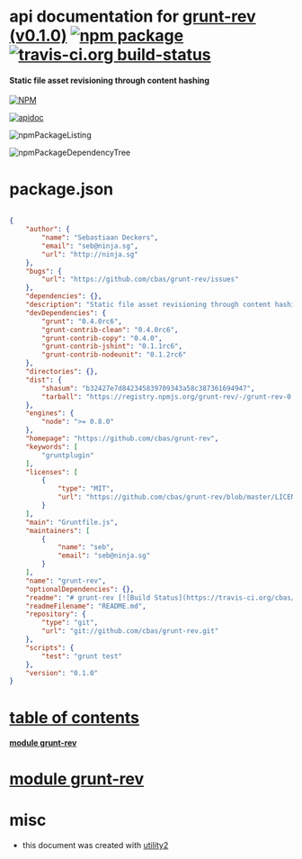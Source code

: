 # api documentation for  [grunt-rev (v0.1.0)](https://github.com/cbas/grunt-rev)  [![npm package](https://img.shields.io/npm/v/npmdoc-grunt-rev.svg?style=flat-square)](https://www.npmjs.org/package/npmdoc-grunt-rev) [![travis-ci.org build-status](https://api.travis-ci.org/npmdoc/node-npmdoc-grunt-rev.svg)](https://travis-ci.org/npmdoc/node-npmdoc-grunt-rev)
#### Static file asset revisioning through content hashing

[![NPM](https://nodei.co/npm/grunt-rev.png?downloads=true)](https://www.npmjs.com/package/grunt-rev)

[![apidoc](https://npmdoc.github.io/node-npmdoc-grunt-rev/build/screenCapture.buildNpmdoc.browser._2Fhome_2Ftravis_2Fbuild_2Fnpmdoc_2Fnode-npmdoc-grunt-rev_2Ftmp_2Fbuild_2Fapidoc.html.png)](https://npmdoc.github.io/node-npmdoc-grunt-rev/build/apidoc.html)

![npmPackageListing](https://npmdoc.github.io/node-npmdoc-grunt-rev/build/screenCapture.npmPackageListing.svg)

![npmPackageDependencyTree](https://npmdoc.github.io/node-npmdoc-grunt-rev/build/screenCapture.npmPackageDependencyTree.svg)



# package.json

```json

{
    "author": {
        "name": "Sebastiaan Deckers",
        "email": "seb@ninja.sg",
        "url": "http://ninja.sg"
    },
    "bugs": {
        "url": "https://github.com/cbas/grunt-rev/issues"
    },
    "dependencies": {},
    "description": "Static file asset revisioning through content hashing",
    "devDependencies": {
        "grunt": "0.4.0rc6",
        "grunt-contrib-clean": "0.4.0rc6",
        "grunt-contrib-copy": "0.4.0",
        "grunt-contrib-jshint": "0.1.1rc6",
        "grunt-contrib-nodeunit": "0.1.2rc6"
    },
    "directories": {},
    "dist": {
        "shasum": "b32427e7d842345839709343a58c387361694947",
        "tarball": "https://registry.npmjs.org/grunt-rev/-/grunt-rev-0.1.0.tgz"
    },
    "engines": {
        "node": ">= 0.8.0"
    },
    "homepage": "https://github.com/cbas/grunt-rev",
    "keywords": [
        "gruntplugin"
    ],
    "licenses": [
        {
            "type": "MIT",
            "url": "https://github.com/cbas/grunt-rev/blob/master/LICENSE-MIT"
        }
    ],
    "main": "Gruntfile.js",
    "maintainers": [
        {
            "name": "seb",
            "email": "seb@ninja.sg"
        }
    ],
    "name": "grunt-rev",
    "optionalDependencies": {},
    "readme": "# grunt-rev [![Build Status](https://travis-ci.org/cbas/grunt-rev.png)](https://travis-ci.org/cbas/grunt-rev)\n\n> Static file asset revisioning through content hashing\n\n## Getting Started\n_If you haven't used [grunt][] before, be sure to check out the [Getting Started][] guide._\n\nFrom the same directory as your project's [Gruntfile][Getting Started] and [package.json][], install this plugin with the following command:\n\n'''bash\nnpm install grunt-rev --save-dev\n'''\n\nOnce that's done, add this line to your project's Gruntfile:\n\n'''js\ngrunt.loadNpmTasks('grunt-rev');\n'''\n\nIf the plugin has been installed correctly, running 'grunt --help' at the command line should list the newly-installed plugin's task or tasks. In addition, the plugin should be listed in package.json as a 'devDependency', which ensures that it will be installed whenever the 'npm install' command is run.\n\n[grunt]: http://gruntjs.com/\n[Getting Started]: https://github.com/gruntjs/grunt/blob/devel/docs/getting_started.md\n[package.json]: https://npmjs.org/doc/json.html\n\n## The \"rev\" task\n\nUse the **rev** task together with [yeoman/grunt-usemin](https://github.com/yeoman/grunt-usemin) for cache busting of static files in your app. This allows them to be cached forever by the browser.\n\n### Overview\nIn your project's Gruntfile, add a section named 'rev' to the data object passed into 'grunt.initConfig()'.\n\n'''js\ngrunt.initConfig({\n  rev: {\n    options: {\n      algorithm: 'md5',\n      length: 8\n    },\n    assets: {\n      files: [{\n        src: [\n          'img/**/*.{jpg,jpeg,gif,png}',\n          'fonts/**/*.{eot,svg,ttf,woff}'\n        ]\n      }]\n    }\n  },\n})\n'''\n\n### Options\n\n#### options.algorithm\nType: 'String'\nDefault value: ''md5''\n\n'algorithm' is dependent on the available algorithms supported by the version of OpenSSL on the platform. Examples are ''sha1'', ''md5'', ''sha256'', ''sha512'', etc. On recent releases, 'openssl list-message-digest-algorithms' will display the available digest algorithms.\n\n#### options.length\nType: 'Number'\nDefault value: '8'\n\nThe number of characters of the file content hash to prefix the file name with.\n\n### Usage Examples\n\n#### Basic Asset Revving\nThis will rename 'app.js' and 'app.css' with an 8 character long hash prefix. For example 'js/9becff3a.app.js' and 'css/ae35dd05.app.css'. The hash value depends on the file contents.\n\n'''js\ngrunt.initConfig({\n  rev: {\n    files: {\n      src: ['scripts/app.js', 'css/app.css']\n    }\n  }\n})\n'''\n\n#### Custom Options\nChange the algorithm or length to style the generated asset file names. Note that the 'usemin' companion task requires at least one anycase hexadecimal character to prefix the file name.\n\n'''js\ngrunt.initConfig({\n  rev: {\n    options: {\n      algorithm: 'sha1',\n      length: 4\n    },\n    files: {\n      src: ['**/*.{js,css,png,jpg}']\n    }\n  }\n})\n'''\n\n## Contributing\nIn lieu of a formal styleguide, take care to maintain the existing coding style. Add unit tests for any new or changed functionality. Lint and test your code using [grunt][].\n\n## Release History\n_(Nothing yet)_\n",
    "readmeFilename": "README.md",
    "repository": {
        "type": "git",
        "url": "git://github.com/cbas/grunt-rev.git"
    },
    "scripts": {
        "test": "grunt test"
    },
    "version": "0.1.0"
}
```



# <a name="apidoc.tableOfContents"></a>[table of contents](#apidoc.tableOfContents)

#### [module grunt-rev](#apidoc.module.grunt-rev)



# <a name="apidoc.module.grunt-rev"></a>[module grunt-rev](#apidoc.module.grunt-rev)



# misc
- this document was created with [utility2](https://github.com/kaizhu256/node-utility2)
